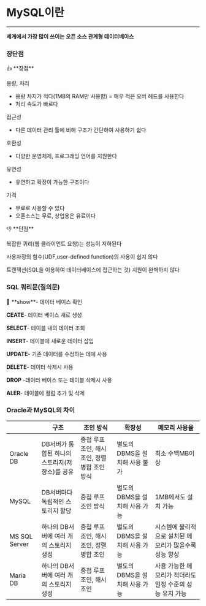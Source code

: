 # MySQL이란

---

**세계에서 가장 많이 쓰이는 오픈 소스 관계형 데이터베이스**

### 장단점

<aside>
👍 **장점**

용량, 처리

- 용량 차지가 적다(1MB의 RAM만 사용함) = 매우 적은 오버 헤드를 사용한다
- 처리 속도가 빠르다

접근성

- 다른 데이터 관리 툴에 비해 구조가 간단하여 사용하기 쉽다

호환성

- 다양한 운영체제, 프로그래밍 언어를 지원한다

유연성

- 유연하고 확장이 가능한 구조이다

가격

- 무료로 사용할 수 있다
- 오픈소스는 무료, 상업용은 유료이다
</aside>

<aside>
👎 **단점**

복잡한 퀴리(웹 클라이언트 요청)는 성능이 저하된다

사용자정의 함수(UDF,user-defined function)의 사용이 쉽지 않다

트랜잭션(SQL을 이용하여 데이터베이스에 접근하는 것) 지원이 완벽하지 않다

</aside>

### SQL 쿼리문(질의문)

<aside>
💬  
**show**- 데이터 베이스 확인

**CEATE**- 데이터 베이스 새로 생성

**SELECT**- 테이블 내의 데이터 조회

**INSERT**- 테이블에 새로운 데이터 삽입

**UPDATE**- 기존 데이터를 수정하는 데에 사용

**DELETE**- 데이터 삭제시 사용

**DROP** -데이터 베이스 또는 테이블 삭제시 사용

**ALER**- 테이블에 컬럼 추가 및 삭제

</aside>

### Oracle과 MySQL의 차이

|  | 구조 | 조인 방식 | 확장성 | 메모리 사용율 |
| --- | --- | --- | --- | --- |
| Oracle DB | DB서버가 통합된 하나의 스토리지(저장소)를 공유 | 중첩 루프 조인, 해시 조인, 정렬 병합 조인 방식  | 별도의 DBMS을 설치해 사용 불가 | 최소 수백MB이상 |
| MySQL | DB서버마다 독립적인 스토리지 할당 | 중첩 루프 조인 방식 | 별도의 DBMS을 설치해 사용 가능 | 1MB에서도 설치 가능 |
| MS SQL Server | 하나의 DB서버에 여러 개의 스토리지 생성 |  중첩 루프 조인, 해시 조인, 정렬 병합 조인 | 별도의 DBMS을 설치해 사용 가능 | 시스템에 물리적으로 설치된 메모리가 많을수록 성능 향상 |
| Maria DB | 하나의 DB서버에 여러 개의 스토리지 생성 | 중첩 루프 조인, 해시 조인 | 별도의 DBMS을 설치해 사용 가능 | 사용 가능한 메모리가 적더라도 일정 수준의 성능 유지 가능 |
